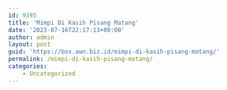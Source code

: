 ```yaml
---
id: 9395
title: 'Mimpi Di Kasih Pisang Matang'
date: '2023-07-16T22:17:13+00:00'
author: admin
layout: post
guid: 'https://bos.awn.biz.id/mimpi-di-kasih-pisang-matang/'
permalink: /mimpi-di-kasih-pisang-matang/
categories:
    - Uncategorized
---
```


